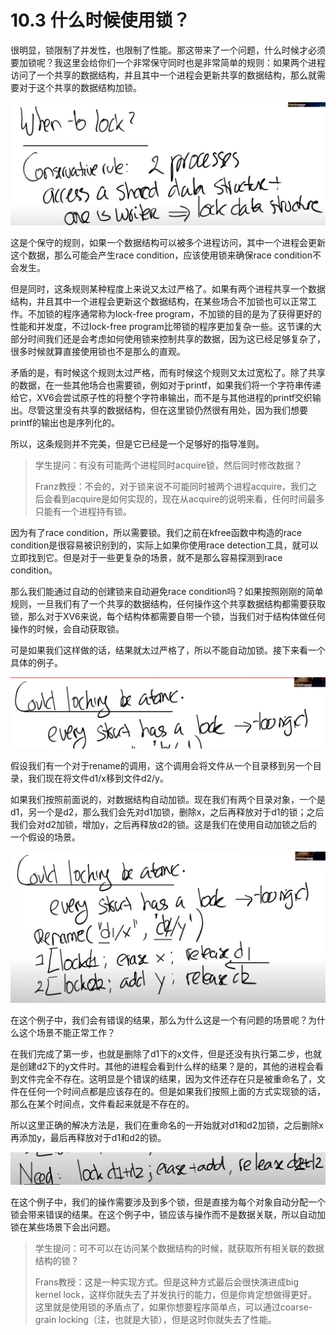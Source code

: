 # 10.3 什么时候使用锁？

很明显，锁限制了并发性，也限制了性能。那这带来了一个问题，什么时候才必须要加锁呢？我这里会给你们一个非常保守同时也是非常简单的规则：如果两个进程访问了一个共享的数据结构，并且其中一个进程会更新共享的数据结构，那么就需要对于这个共享的数据结构加锁。

![](../.gitbook/assets/image%20%28474%29.png)

这是个保守的规则，如果一个数据结构可以被多个进程访问，其中一个进程会更新这个数据，那么可能会产生race condition，应该使用锁来确保race condition不会发生。

但是同时，这条规则某种程度上来说又太过严格了。如果有两个进程共享一个数据结构，并且其中一个进程会更新这个数据结构，在某些场合不加锁也可以正常工作。不加锁的程序通常称为lock-free program，不加锁的目的是为了获得更好的性能和并发度，不过lock-free program比带锁的程序更加复杂一些。这节课的大部分时间我们还是会考虑如何使用锁来控制共享的数据，因为这已经足够复杂了，很多时候就算直接使用锁也不是那么的直观。

矛盾的是，有时候这个规则太过严格，而有时候这个规则又太过宽松了。除了共享的数据，在一些其他场合也需要锁，例如对于printf，如果我们将一个字符串传递给它，XV6会尝试原子性的将整个字符串输出，而不是与其他进程的printf交织输出。尽管这里没有共享的数据结构，但在这里锁仍然很有用处，因为我们想要printf的输出也是序列化的。

所以，这条规则并不完美，但是它已经是一个足够好的指导准则。

> 学生提问：有没有可能两个进程同时acquire锁，然后同时修改数据？
>
> Franz教授：不会的，对于锁来说不可能同时被两个进程acquire，我们之后会看到acquire是如何实现的，现在从acquire的说明来看，任何时间最多只能有一个进程持有锁。

因为有了race condition，所以需要锁。我们之前在kfree函数中构造的race condition是很容易被识别到的，实际上如果你使用race detection工具，就可以立即找到它。但是对于一些更复杂的场景，就不是那么容易探测到race condition。

那么我们能通过自动的创建锁来自动避免race condition吗？如果按照刚刚的简单规则，一旦我们有了一个共享的数据结构，任何操作这个共享数据结构都需要获取锁，那么对于XV6来说，每个结构体都需要自带一个锁，当我们对于结构体做任何操作的时候，会自动获取锁。

可是如果我们这样做的话，结果就太过严格了，所以不能自动加锁。接下来看一个具体的例子。

![](../.gitbook/assets/image%20%28448%29.png)

假设我们有一个对于rename的调用，这个调用会将文件从一个目录移到另一个目录，我们现在将文件d1/x移到文件d2/y。

如果我们按照前面说的，对数据结构自动加锁。现在我们有两个目录对象，一个是d1，另一个是d2，那么我们会先对d1加锁，删除x，之后再释放对于d1的锁；之后我们会对d2加锁，增加y，之后再释放d2的锁。这是我们在使用自动加锁之后的一个假设的场景。

![](../.gitbook/assets/image%20%28466%29.png)

在这个例子中，我们会有错误的结果，那么为什么这是一个有问题的场景呢？为什么这个场景不能正常工作？

在我们完成了第一步，也就是删除了d1下的x文件，但是还没有执行第二步，也就是创建d2下的y文件时。其他的进程会看到什么样的结果？是的，其他的进程会看到文件完全不存在。这明显是个错误的结果，因为文件还存在只是被重命名了，文件在任何一个时间点都是应该存在的。但是如果我们按照上面的方式实现锁的话，那么在某个时间点，文件看起来就是不存在的。

所以这里正确的解决方法是，我们在重命名的一开始就对d1和d2加锁，之后删除x再添加y，最后再释放对于d1和d2的锁。 

![](../.gitbook/assets/image%20%28467%29.png)

在这个例子中，我们的操作需要涉及到多个锁，但是直接为每个对象自动分配一个锁会带来错误的结果。在这个例子中，锁应该与操作而不是数据关联，所以自动加锁在某些场景下会出问题。

> 学生提问：可不可以在访问某个数据结构的时候，就获取所有相关联的数据结构的锁？
>
> Frans教授：这是一种实现方式。但是这种方式最后会很快演进成big kernel lock，这样你就失去了并发执行的能力，但是你肯定想做得更好。这里就是使用锁的矛盾点了，如果你想要程序简单点，可以通过coarse-grain locking（注，也就是大锁），但是这时你就失去了性能。

